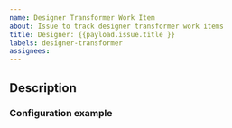 ```yaml
---
name: Designer Transformer Work Item
about: Issue to track designer transformer work items
title: Designer: {{payload.issue.title }}
labels: designer-transformer
assignees:
---
```


## Description

### Configuration example

```xml

```
